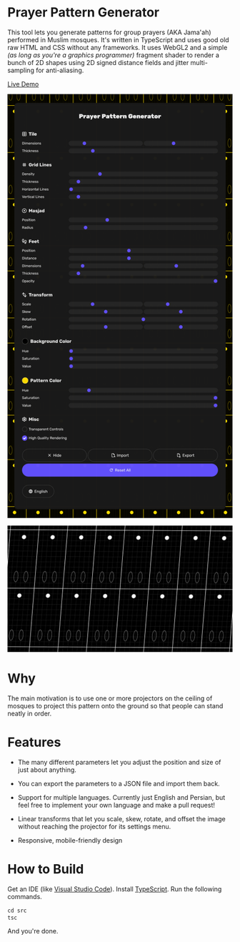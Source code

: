 # Prayer Pattern Generator

This tool lets you generate patterns for group prayers (AKA Jama'ah) performed in
Muslim mosques. It's written in TypeScript and uses good old raw HTML and CSS
without any frameworks. It uses WebGL2 and a simple *(as long as you're a graphics programmer)* fragment shader to render a bunch of 2D shapes using 2D signed distance fields and jitter multi-sampling for anti-aliasing.

[Live Demo](https://hfarid.ir/prayer-pattern-generator)

![screenshot](./images/prayer-pattern-generator-3.png)

![screenshot](./images/prayer-pattern-generator-2.png)

# Why

The main motivation is to use one or more projectors on the ceiling of mosques to project this pattern onto the ground so that people can stand neatly in order.

# Features

- The many different parameters let you adjust the position and size of just about anything.

- You can export the parameters to a JSON file and import them back.

- Support for multiple languages. Currently just English and Persian, but feel free to implement your own language and make a pull request!

- Linear transforms that let you scale, skew, rotate, and offset the image without reaching the projector for its settings menu.

- Responsive, mobile-friendly design

# How to Build

Get an IDE (like [Visual Studio Code](https://code.visualstudio.com/)). Install [TypeScript](https://www.typescriptlang.org/). Run the following commands.

```
cd src
tsc
```

And you're done.
